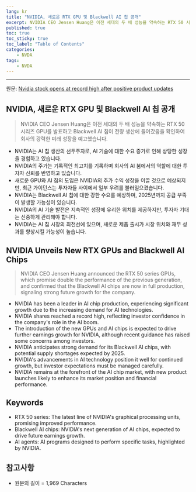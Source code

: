 ```yaml
---
lang: kr
title: "NVIDIA, 새로운 RTX GPU 및 Blackwell AI 칩 공개"
excerpt: NVIDIA CEO Jensen Huang은 이전 세대의 두 배 성능을 약속하는 RTX 50 시리즈 GPU를 발표하고 Blackwell AI 칩이 전량 생산에 들어갔음을 확인하여 회사의 강력한 미래 성장을 예고했습니다.
published: true
toc: true
toc_sticky: true
toc_label: "Table of Contents"
categories:
    - NVDA
tags:
    - NVDA
---
```


---

  원문: [Nvidia stock opens at record high after positive product updates](https://www.investing.com/news/stock-market-news/nvidia-stock-opens-at-record-high-after-positive-product-updates-3799034)

## NVIDIA, 새로운 RTX GPU 및 Blackwell AI 칩 공개

> NVIDIA CEO Jensen Huang은 이전 세대의 두 배 성능을 약속하는 RTX 50 시리즈 GPU를 발표하고 Blackwell AI 칩이 전량 생산에 들어갔음을 확인하여 회사의 강력한 미래 성장을 예고했습니다.


- NVIDIA는 AI 칩 생산의 선두주자로, AI 기술에 대한 수요 증가로 인해 상당한 성장을 경험하고 있습니다.
- NVIDIA의 주가는 기록적인 최고치를 기록하며 회사의 AI 붐에서의 역할에 대한 투자자 신뢰를 반영하고 있습니다.
- 새로운 GPU와 AI 칩의 도입은 NVIDIA의 추가 수익 성장을 이끌 것으로 예상되지만, 최근 가이던스는 투자자들 사이에서 일부 우려를 불러일으켰습니다.
- NVIDIA는 Blackwell AI 칩에 대한 강한 수요를 예상하며, 2025년까지 공급 부족이 발생할 가능성이 있습니다.
- NVIDIA의 AI 기술 발전은 지속적인 성장에 유리한 위치를 제공하지만, 투자자 기대는 신중하게 관리해야 합니다.
- NVIDIA는 AI 칩 시장의 최전선에 있으며, 새로운 제품 출시가 시장 위치와 재무 성과를 향상시킬 가능성이 높습니다.

## NVIDIA Unveils New RTX GPUs and Blackwell AI Chips

> NVIDIA CEO Jensen Huang announced the RTX 50 series GPUs, which promise double the performance of the previous generation, and confirmed that the Blackwell AI chips are now in full production, signaling strong future growth for the company.


- NVIDIA has been a leader in AI chip production, experiencing significant growth due to the increasing demand for AI technologies.
- NVIDIA shares reached a record high, reflecting investor confidence in the company's role in the AI boom.
- The introduction of the new GPUs and AI chips is expected to drive further earnings growth for NVIDIA, although recent guidance has raised some concerns among investors.
- NVIDIA anticipates strong demand for its Blackwell AI chips, with potential supply shortages expected by 2025.
- NVIDIA's advancements in AI technology position it well for continued growth, but investor expectations must be managed carefully.
- NVIDIA remains at the forefront of the AI chip market, with new product launches likely to enhance its market position and financial performance.

## Keywords

- RTX 50 series: The latest line of NVIDIA's graphical processing units, promising improved performance.
- Blackwell AI chips: NVIDIA's next generation of AI chips, expected to drive future earnings growth.
- AI agents: AI programs designed to perform specific tasks, highlighted by NVIDIA.

## 참고사항

- 원문의 길이 = 1,969 Characters

